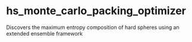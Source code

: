 # hs_monte_carlo_packing_optimizer
Discovers the maximum entropy composition of hard spheres using an extended ensemble framework
